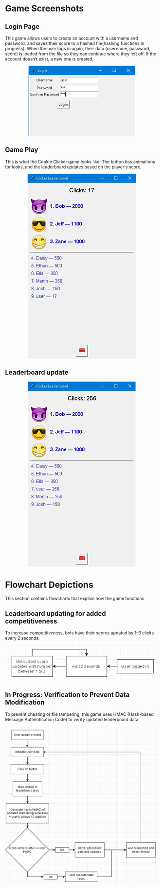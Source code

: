 # Game Screenshots
## Login Page
This game allows users to create an account with a username and password, and saves their score to a hashed file(hashing functions in progress). When the user logs in again, their data (username, password, score) is loaded from the file so they can continue where they left off. If the account doesn’t exist, a new one is created.

<p align="center">
  <img src="images/GameScreenshots/LoginPage.JPG" alt="Login Page" />
</p>

## Game Play
This is what the Cookie Clicker game looks like. The button has animations for looks, and the leaderboard updates based on the player's score.

<p align="center">
  <img src="images/GameScreenshots/Leaderboard.JPG" alt="Leaderboard" />
</p>

## Leaderboard update

<p align="center">
  <img src="images/GameScreenshots/LeaderboardUpdating.JPG" alt="Leaderboard Update Example" />
</p>

# Flowchart Depictions
This section contains flowcharts that explain how the game functions

## Leaderboard updating for added competitiveness
To increase competitiveness, bots have their scores updated by 1–3 clicks every 2 seconds.
<p align="center">
  <img src="images/Diagrams/BotLeaderboardUpdate.JPG" alt="Leaderboard Updating" />
</p>

## In Progress: Verification to Prevent Data Modification
To prevent cheating or file tampering, this game uses HMAC (Hash-based Message Authentication Code) to verify updated leaderboard data.
<p align="center">
  <img src="images/Diagrams/leaderboard_auth_function.JPG" alt="Leaderboard Authentication" />
</p>
